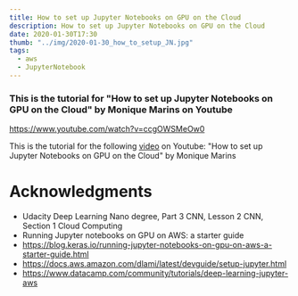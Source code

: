 ```yaml
---
title: How to set up Jupyter Notebooks on GPU on the Cloud
description: How to set up Jupyter Notebooks on GPU on the Cloud
date: 2020-01-30T17:30
thumb: "../img/2020-01-30_how_to_setup_JN.jpg"
tags:
  - aws
  - JupyterNotebook
---
```



### This is the tutorial for "How to set up Jupyter Notebooks on GPU on the Cloud" by Monique Marins on Youtube

https://www.youtube.com/watch?v=ccgOWSMeOw0

This is the tutorial for the following [video](https://www.youtube.com/watch?v=ccgOWSMeOw0) on Youtube: "How to set up Jupyter Notebooks on GPU on the Cloud" by Monique Marins

# Acknowledgments

- Udacity Deep Learning Nano degree, Part 3 CNN, Lesson 2 CNN, Section 1 Cloud Computing
- Running Jupyter notebooks on GPU on AWS: a starter guide
- https://blog.keras.io/running-jupyter-notebooks-on-gpu-on-aws-a-starter-guide.html
- https://docs.aws.amazon.com/dlami/latest/devguide/setup-jupyter.html
- https://www.datacamp.com/community/tutorials/deep-learning-jupyter-aws
